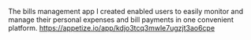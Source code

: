 The bills management app I created enabled users to easily monitor and manage their personal expenses and bill payments in one convenient platform.
https://appetize.io/app/kdjo3tcq3mwle7ugzjt3ao6cpe
